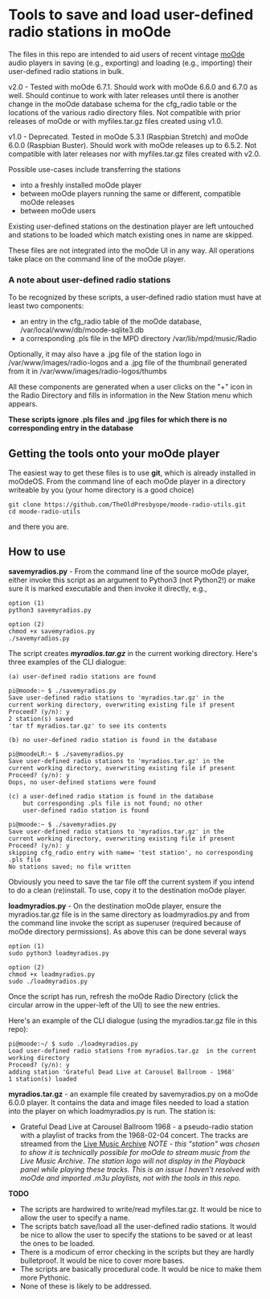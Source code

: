 # Tools to save and load user-defined radio stations in moOde

The files in this repo are intended to aid users of recent vintage [moOde](http://moodeaudio.org) audio players in saving (e.g., exporting) and loading (e.g., importing) their user-defined radio stations in bulk.

v2.0 - Tested with moOde 6.7.1. Should work with moOde 6.6.0 and 6.7.0 as well. Should continue to work with later releases until there is another change in the moOde database schema for the cfg_radio table or the locations of the various radio directory files. Not compatible with prior releases of moOde or with myfiles.tar.gz files created using v1.0.

v1.0 - Deprecated. Tested in moOde 5.3.1 (Raspbian Stretch) and moOde 6.0.0 (Raspbian Buster). Should work with moOde releases up to 6.5.2. Not compatible with later releases nor with myfiles.tar.gz files created with v2.0.

Possible use-cases include transferring the stations
* into a freshly installed moOde player
* between moOde players running the same or different, compatible moOde releases
* between moOde users

Existing user-defined stations on the destination player are left untouched and stations to be loaded which match existing ones in name are skipped.

These files are not integrated into the moOde UI in any way. All operations take place on the command line of the moOde player.

### A note about user-defined radio stations

To be recognized by these scripts, a user-defined radio station must have at least two components:

* an entry in the cfg_radio table of the moOde database, /var/local/www/db/moode-sqlite3.db
* a corresponding .pls file in the MPD directory /var/lib/mpd/music/Radio

Optionally, it may also have a .jpg file of the station logo in /var/www/images/radio-logos and a .jpg file of the thumbnail generated from it in /var/www/images/radio-logos/thumbs

All these components are generated when a user clicks on the "+" icon in the Radio Directory and fills in information in the New Station menu which appears.

<b>These scripts ignore .pls files and .jpg files for which there is no corresponding entry in the database</b>

## Getting the tools onto your moOde player

The easiest way to get these files is to use **git**, which is already installed in moOdeOS. From the command line of each moOde player in a directory writeable by you (your home directory is a good choice)
```
git clone https://github.com/TheOldPresbyope/moode-radio-utils.git
cd moode-radio-utils
```
and there you are.

## How to use

**savemyradios.py** - From the command line of the source moOde player, either invoke this script as an argument to Python3 (not Python2!) or make sure it is marked executable and then invoke it directly, e.g.,
```
option (1)
python3 savemyradios.py

option (2)
chmod +x savemyradios.py
./savemyradios.py
```

The script creates ***myradios.tar.gz*** in the current working directory. Here's three examples of the CLI dialogue:
```
(a) user-defined radio stations are found

pi@moode:~ $ ./savemyradios.py
Save user-defined radio stations to 'myradios.tar.gz' in the
current working directory, overwriting existing file if present
Proceed? (y/n): y
2 station(s) saved
'tar tf myradios.tar.gz' to see its contents

(b) no user-defined radio station is found in the database

pi@moodeLR:~ $ ./savemyradios.py
Save user-defined radio stations to 'myradios.tar.gz' in the
current working directory, overwriting existing file if present
Proceed? (y/n): y
Oops, no user-defined stations were found

(c) a user-defined radio station is found in the database
    but corresponding .pls file is not found; no other
    user-defined radio station is found

pi@moode:~ $ ./savemyradios.py
Save user-defined radio stations to 'myradios.tar.gz' in the
current working directory, overwriting existing file if present
Proceed? (y/n): y
skipping cfg_radio entry with name= 'test station', no corresponding .pls file
No stations saved; no file written
```
Obviously you need to save the tar file off the current system if you intend to do a clean (re)install. To use, copy it to the destination moOde player.

**loadmyradios.py** - On the destination moOde player, ensure the myradios.tar.gz file is in the same directory as loadmyradios.py and from the command line invoke the script as superuser (required because of moOde directory permissions). As above this can be done several ways
```
option (1)
sudo python3 loadmyradios.py

option (2)
chmod +x loadmyradios.py
sudo ./loadmyradios.py
```
Once the script has run, refresh the moOde Radio Directory (click the circular arrow in the upper-left of the UI) to see the new entries.

Here's an example of the CLI dialogue (using the myradios.tar.gz file in this repo):
```
pi@moode:~/ $ sudo ./loadmyradios.py
Load user-defined radio stations from myradios.tar.gz  in the current working directory
Proceed? (y/n): y
adding station 'Grateful Dead Live at Carousel Ballroom - 1968'
1 station(s) loaded

```

**myradios.tar.gz** - an example file created by savemyradios.py on a moOde 6.0.0 player. It contains the data and image files needed to load a station into the player on which loadmyradios.py is run. The station is:

* Grateful Dead Live at Carousel Ballroom 1968 - a pseudo-radio station with a playlist of tracks from the 1968-02-04 concert. The tracks are streamed from the [Live Music Archive](https://archive.org/details/gd1968-02-14.sbd.douglas-cleef.2267.shnf) *NOTE - this "station" was chosen to show it is technically possible for moOde to stream music from the Live Music Archive. The station logo will not display in the Playback panel while playing these tracks. This is an issue I haven't resolved with moOde and imported .m3u playlists, not with the tools in this repo.*

**TODO**
* The scripts are hardwired to write/read myfiles.tar.gz. It would be nice to allow the user to specify a name.
* The scripts batch save/load all the user-defined radio stations. It would be nice to allow the user to specify the stations to be saved or at least the ones to be loaded.
* There is a modicum of error checking in the scripts but they are hardly bulletproof. It would be nice to cover more bases.
* The scripts are basically procedural code. It would be nice to make them more Pythonic.
* None of these is likely to be addressed.
